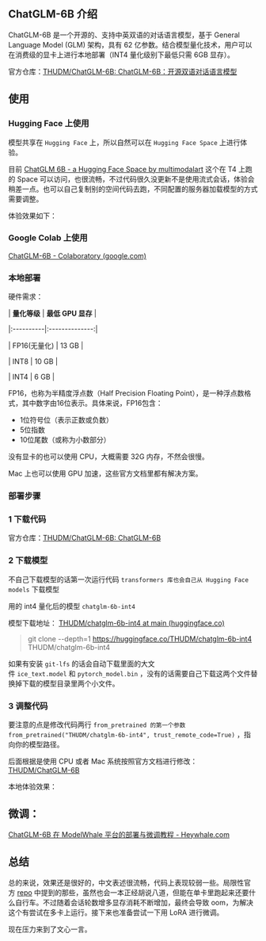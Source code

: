 

## **ChatGLM-6B 介绍**

ChatGLM-6B 是一个开源的、支持中英双语的对话语言模型，基于 General Language Model (GLM) 架构，具有 62 亿参数。结合模型量化技术，用户可以在消费级的显卡上进行本地部署（INT4 量化级别下最低只需 6GB 显存）。

官方仓库：[THUDM/ChatGLM-6B: ChatGLM-6B：开源双语对话语言模型](https://github.com/THUDM/ChatGLM-6B)

## **使用**

### **Hugging Face 上使用**

模型共享在 `Hugging Face` 上，所以自然可以在 `Hugging Face Space` 上进行体验。

目前 [ChatGLM 6B - a Hugging Face Space by multimodalart](https://huggingface.co/spaces/multimodalart/ChatGLM-6B) 这个在 T4 上跑的 Space 可以访问，也很流畅，不过代码很久没更新不是使用流式会话，体验会稍差一点。也可以自己复制别的空间代码去跑，不同配置的服务器加载模型的方式需要调整。

体验效果如下：

[](https://article-images.zsxq.com/Fiv3gNd28HBUmw-5EnOMcD4sKpl2)

### 

### **Google Colab 上使用**

[ChatGLM-6B - Colaboratory (google.com)](http://google.com/)

### **本地部署**

硬件需求：

| **量化等级** | **最低 GPU 显存** |

|:----------|:--------------:|

| FP16(无量化) | 13 GB |

| INT8 | 10 GB |

| INT4 | 6 GB |

FP16，也称为半精度浮点数（Half Precision Floating Point），是一种浮点数格式，其中数字由16位表示。具体来说，FP16包含：

- 1位符号位（表示正数或负数）
- 5位指数
- 10位尾数（或称为小数部分）

没有显卡的也可以使用 CPU，大概需要 32G 内存，不然会很慢。

Mac 上也可以使用 GPU 加速，这些官方文档里都有解决方案。

### **部署步骤**

### **1 下载代码**

官方仓库：[THUDM/ChatGLM-6B: ChatGLM-6B](https://github.com/THUDM/ChatGLM-6B)

### **2 下载模型**

不自己下载模型的话第一次运行代码 `transformers 库也会自己从 Hugging Face models` 下载模型

用的 int4 量化后的模型 `chatglm-6b-int4`

模型下载地址： [THUDM/chatglm-6b-int4 at main (huggingface.co)](http://huggingface.co/)

> git clone --depth=1 https://huggingface.co/THUDM/chatglm-6b-int4 THUDM/chatglm-6b-int4
> 

如果有安装 `git-lfs` 的话会自动下载里面的大文件 `ice_text.model` 和 `pytorch_model.bin` ，没有的话需要自己下载这两个文件替换掉下载的模型目录里两个小文件。

### **3 调整代码**

要注意的点是修改代码两行 `from_pretrained 的第一个参数 from_pretrained("THUDM/chatglm-6b-int4", trust_remote_code=True)` ，指向你的模型路径。

后面根据是使用 CPU 或者 Mac 系统按照官方文档进行修改：[THUDM/ChatGLM-6B](https://github.com/THUDM/ChatGLM-6B#cpu-%E9%83%A8%E7%BD%B2)

本地体验效果：

[](https://article-images.zsxq.com/FpiHmMf69Jz02OPwV1Ry5NYVXjRk)

## 微调：

[ChatGLM-6B 在 ModelWhale 平台的部署与微调教程 - Heywhale.com](https://www.heywhale.com/mw/project/6436d82948f7da1fee2be59e)

## **总结**

总的来说，效果还是很好的，中文表述很流畅，代码上表现较弱一些。局限性官方 [repo](https://github.com/THUDM/ChatGLM-6B#%E5%B1%80%E9%99%90%E6%80%A7) 中提到的那些，虽然也会一本正经胡说八道，但能在单卡里跑起来还要什么自行车。不过随着会话轮数增多显存消耗不断增加，最终会导致 oom，为解决这个有尝试在多卡上运行。接下来也准备尝试一下用 LoRA 进行微调。

现在压力来到了文心一言。